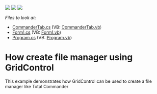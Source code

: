 <!-- default badges list -->
![](https://img.shields.io/endpoint?url=https://codecentral.devexpress.com/api/v1/VersionRange/128624952/10.1.4%2B)
[![](https://img.shields.io/badge/Open_in_DevExpress_Support_Center-FF7200?style=flat-square&logo=DevExpress&logoColor=white)](https://supportcenter.devexpress.com/ticket/details/E3053)
[![](https://img.shields.io/badge/📖_How_to_use_DevExpress_Examples-e9f6fc?style=flat-square)](https://docs.devexpress.com/GeneralInformation/403183)
<!-- default badges end -->
<!-- default file list -->
*Files to look at*:

* [CommanderTab.cs](./CS/GridCommander/CommanderTab.cs) (VB: [CommanderTab.vb](./VB/GridCommander/CommanderTab.vb))
* [Form1.cs](./CS/GridCommander/Form1.cs) (VB: [Form1.vb](./VB/GridCommander/Form1.vb))
* [Program.cs](./CS/GridCommander/Program.cs) (VB: [Program.vb](./VB/GridCommander/Program.vb))
<!-- default file list end -->
# How create file manager using GridControl


<p>This example demonstrates how GridControl can be used to create a file manager like Total Commander<br />
</p>

<br/>


